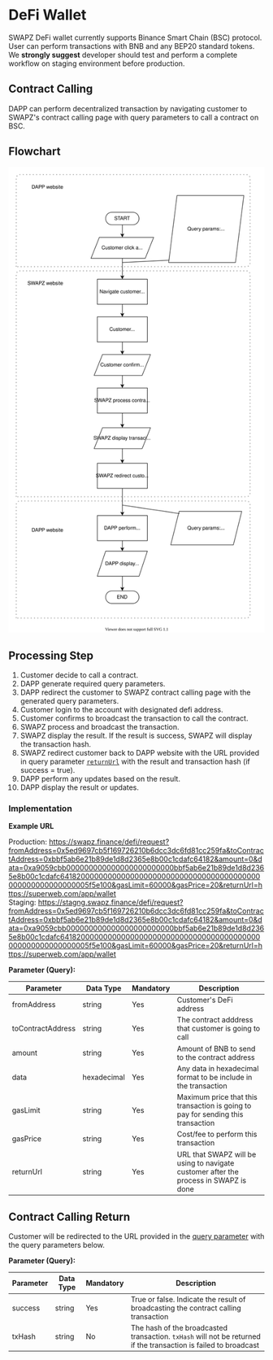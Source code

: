 # DeFi Wallet
SWAPZ DeFi wallet currently supports Binance Smart Chain (BSC) protocol. User can perform transactions with BNB and any BEP20 standard tokens. We **strongly suggest** developer should test and perform a complete workflow on staging environment before production.

## Contract Calling
DAPP can perform decentralized transaction by navigating customer to SWAPZ's contract calling page with query parameters to call a contract on BSC.

## Flowchart
<img src="./assets/callContractFlowChart.svg" alt="Call contract flowchart">

## Processing Step
1. Customer decide to call a contract.
2. DAPP generate required query parameters.
3. DAPP redirect the customer to SWAPZ contract calling page with the generated query parameters.
4. Customer login to the account with designated defi address. 
5. Customer confirms to broadcast the transaction to call the contract.
6. SWAPZ process and broadcast the transaction.
7. SWAPZ display the result. If the result is success, SWAPZ will display the transaction hash.
8. SWAPZ redirect customer back to DAPP website with the URL provided in query parameter [`returnUrl`](#implementation) with the result and transaction hash (if success = true).
9. DAPP perform any updates based on the result.
10. DAPP display the result or updates.

### Implementation

**Example URL**

Production: https://swapz.finance/defi/request?fromAddress=0x5ed9697cb5f169726210b6dcc3dc6fd81cc259fa&toContractAddress=0xbbf5ab6e21b89de1d8d2365e8b00c1cdafc64182&amount=0&data=0xa9059cbb000000000000000000000000bbf5ab6e21b89de1d8d2365e8b00c1cdafc641820000000000000000000000000000000000000000000000000000000005f5e100&gasLimit=60000&gasPrice=20&returnUrl=https://superweb.com/app/wallet
<br/>
Staging: https://stagng.swapz.finance/defi/request?fromAddress=0x5ed9697cb5f169726210b6dcc3dc6fd81cc259fa&toContractAddress=0xbbf5ab6e21b89de1d8d2365e8b00c1cdafc64182&amount=0&data=0xa9059cbb000000000000000000000000bbf5ab6e21b89de1d8d2365e8b00c1cdafc641820000000000000000000000000000000000000000000000000000000005f5e100&gasLimit=60000&gasPrice=20&returnUrl=https://superweb.com/app/wallet


**Parameter (Query):**  

|Parameter|Data Type|Mandatory|Description|
|--- |--- |--- |--- |
|fromAddress|string|Yes|Customer's DeFi address|
|toContractAddress|string|Yes|The contract adddress that customer is going to call|
|amount|string|Yes|Amount of BNB to send to the contract address|
|data|hexadecimal|Yes|Any data in hexadecimal format to be include in the transaction|
|gasLimit|string|Yes|Maximum price that this transaction is going to pay for sending this transaction|
|gasPrice|string|Yes|Cost/fee to perform this transaction|
|returnUrl|string|Yes|URL that SWAPZ will be using to navigate customer after the process in SWAPZ is done|


## Contract Calling Return
Customer will be redirected to the URL provided in the [query parameter](#implementation) with the query parameters below.

**Parameter (Query):**  

|Parameter|Data Type|Mandatory|Description|
|--- |--- |--- |--- |
|success|string|Yes|True or false. Indicate the result of broadcasting the contract calling transaction|
|txHash|string|No|The hash of the broadcasted transaction. `txHash` will not be returned if the transaction is failed to broadcast|

